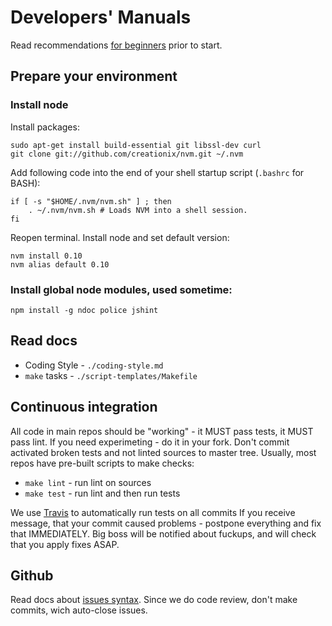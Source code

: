Developers' Manuals
===================

Read recommendations [for beginners](for-beginners.md) prior to start.

## Prepare your environment

### Install node

Install packages:

    sudo apt-get install build-essential git libssl-dev curl
    git clone git://github.com/creationix/nvm.git ~/.nvm

Add following code into the end of your shell startup script (`.bashrc` for BASH):

    if [ -s "$HOME/.nvm/nvm.sh" ] ; then
        . ~/.nvm/nvm.sh # Loads NVM into a shell session.
    fi

Reopen terminal. Install node and set default version:

    nvm install 0.10
    nvm alias default 0.10

### Install global node modules, used sometime:

    npm install -g ndoc police jshint


## Read docs

- Coding Style - `./coding-style.md`
- `make` tasks - `./script-templates/Makefile`


## Continuous integration

All code in main repos should be "working" - it MUST pass tests, it MUST pass lint. If you
need experimeting - do it in your fork. Don't commit activated broken tests and not linted
sources to master tree. Usually, most repos have pre-built scripts to make checks:

- `make lint` - run lint on sources
- `make test` - run lint and then run tests

We use [Travis](http://travis-ci.org) to automatically run tests on all commits
If you receive message, that your commit caused problems - postpone everything
and fix that IMMEDIATELY. Big boss will be notified about fuckups, and will check
that you apply fixes ASAP.


## Github

Read docs about [issues syntax](https://github.com/blog/831-issues-2-0-the-next-generation). Since we do code review, don't make commits, wich auto-close issues.
